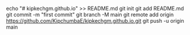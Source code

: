 echo "# kipkechgm.github.io" >> README.md
git init
git add README.md
git commit -m "first commit"
git branch -M main
git remote add origin https://github.com/KipchumbaE/kipkechgm.github.io.git
git push -u origin main
